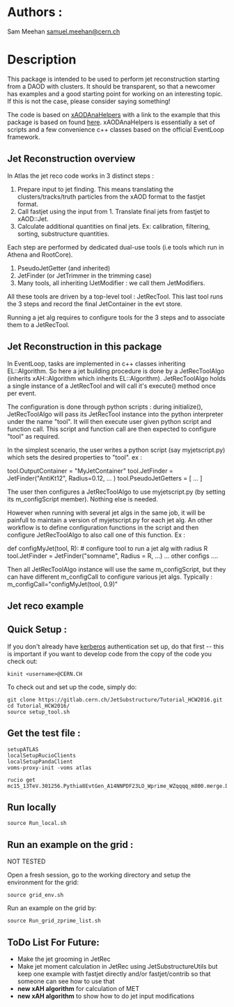 # Authors : 
Sam Meehan <samuel.meehan@cern.ch>

# Description
This package is intended to be used to perform jet reconstruction
starting from a DAOD with clusters.  It should be transparent, so that
a newcomer has examples and a good starting point for working on an
interesting topic. If this is not the case, please consider saying
something! 

The code is based on
[xAODAnaHelpers](https://github.com/UCATLAS/xAODAnaHelpers) with a
link to the example that this package is based on found
[here](https://github.com/UCATLAS/ASG_AnalysisFrameworkReview). 
xAODAnaHelpers is essentially a set of scripts and a few convenience
c++ classes based on the official EventLoop framework.


## Jet Reconstruction overview
In Atlas the jet reco code works in 3 distinct steps :
1. Prepare input to jet finding. This means translating the
 clusters/tracks/truth particles from the xAOD format to the fastjet
 format. 
2. Call fastjet using the input from 1. Translate final jets from
fastjet to xAOD::Jet.
3. Calculate additional quantities on final jets. Ex: calibration,
filtering, sorting, substructure quantities.

Each step are performed by dedicated dual-use tools (i.e tools which
run in Athena and RootCore).

1. PseudoJetGetter (and inherited)
2. JetFinder (or JetTrimmer in the trimming case)
3. Many tools, all inheriting IJetModifier : we call them
JetModifiers.

All these tools are driven by a top-level tool : JetRecTool. This last
tool runs the 3 steps and record the final JetContainer in the evt store.

Running a jet alg requires to configure tools for the 3 steps
and to associate them to a JetRecTool.


## Jet Reconstruction in this package
In EventLoop, tasks are implemented in c++ classes inheriting
EL::Algorithm.
So here a jet building procedure is done by a JetRecToolAlgo (inherits
xAH::Algorithm which inherits EL::Algorithm).
JetRecToolAlgo holds a single instance of a JetRecTool and will call
it's execute() method once per event.

The configuration is done through python scripts : during
initialize(), JetRecToolAlgo will pass its JetRecTool instance into
the python interpreter under the name "tool". It will then execute
user given python script and function call. This script and function call
are then expected to configure "tool" as required.

In the simplest scenario, the user writes a python script (say
myjetscript.py) which sets the desired properties to "tool". ex :
  
  tool.OutputContainer = "MyJetContainer"
  tool.JetFinder = JetFinder("AntiKt12", Radius=0.12, ... )
  tool.PseudoJetGetters = [ ... ] 

The user then configures a JetRecToolAlgo to use myjetscript.py (by
setting its m_configScript member). Nothing else is needed.

However when running with several jet algs in the same job, it will be
painfull to maintain a version of myjetscript.py for each jet
alg. An other workflow is to define configuration functions in the
script and then configure JetRecToolAlgo to also call one of this
function. Ex :

  def configMyJet(tool, R):
      # configure tool to run a jet alg with radius R
      tool.JetFinder = JetFinder("somname", Radius = R, ...)
      ... other configs ....

Then all JetRecToolAlgo instance will use the same m_configScript, but
they can have different m_configCall to configure various jet
algs. Typically : m_configCall="configMyJet(tool, 0.9)"

## Jet reco example



## Quick Setup :

If you don't already have [kerberos](http://linux.web.cern.ch/linux/docs/kerberos-access.shtml) authentication set up, do that first -- this is important if you want to develop code from the copy of the code you check out:

```
kinit <username>@CERN.CH
```

To check out and set up the code, simply do:

```
git clone https://gitlab.cern.ch/JetSubstructure/Tutorial_HCW2016.git
cd Tutorial_HCW2016/
source setup_tool.sh
```

## Get the test file :
```
setupATLAS
localSetupRucioClients
localSetupPandaClient
voms-proxy-init -voms atlas

rucio get mc15_13TeV.301256.Pythia8EvtGen_A14NNPDF23LO_Wprime_WZqqqq_m800.merge.DAOD_JETM8.e3743_s2608_s2183_r7772_r7676_p2613
```

## Run locally
```
source Run_local.sh
```

## Run an example on the grid :
NOT TESTED

Open a fresh session, go to the working directory and setup the environment for the grid:
```
source grid_env.sh
```

Run an example on the grid by:
```
source Run_grid_zprime_list.sh
```

## ToDo List For Future:
- Make the jet grooming in JetRec
- Make jet moment calculation in JetRec using JetSubstructureUtils but keep one example with fastjet directly and/or fastjet/contrib so that someone can see how to use that
- **new xAH algorithm** for calculation of MET
- **new xAH algorithm** to show how to do jet input modifications
